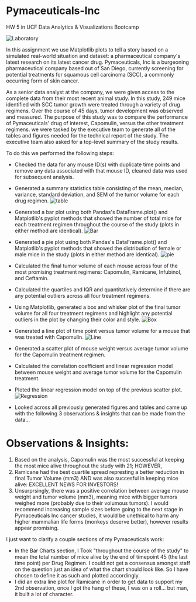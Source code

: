 # Pymaceuticals-Inc
HW 5 in UCF Data Analytics &amp; Visualizations Bootcamp

![Laboratory](Laboratory.jpg)

In this assignment we use Matplotlib plots to tell a story based on a simulated real-world situation and dataset: a pharmaceutical company's latest research on its latest cancer drug. Pymaceuticals, Inc is a burgeoning pharmaceutical company based out of San Diego, currently screening for potential treatments for squamous cell carcinoma (SCC), a commonly occurring form of skin cancer.

As a senior data analyst at the company, we were  given access to the complete data from their most recent animal study. In this study, 249 mice identified with SCC tumor growth were treated through a variety of drug regimens. Over the course of 45 days, tumor development was observed and measured. The purpose of this study was to compare the performance of Pymaceuticals' drug of interest, Capomulin, versus the other treatment regimens. we were tasked by the executive team to generate all of the tables and figures needed for the technical report of the study. The executive team also asked for a top-level summary of the study results.

To do this we performed the following steps:

* Checked the data for any mouse ID(s) with duplicate time points and remove any data associated with that mouse ID, cleaned data was used for subsequent analysis.

* Generated a summary statistics table consisting of the mean, median, variance, standard deviation, and SEM of the tumor volume for each drug regimen.
![table](table.png)

* Generated a bar plot using both Pandas's DataFrame.plot() and Matplotlib's pyplot methods that showed the number of total mice for each treatment regimen throughout the course of the study (plots in either method are identical).
![Bar](Bar.png)

* Generated a pie plot using both Pandas's DataFrame.plot() and Matplotlib's pyplot methods that showed the distribution of female or male mice in the study (plots in either method are identical).
![pie](pie.png)

* Calculated the final tumor volume of each mouse across four of the most promising treatment regimens: Capomulin, Ramicane, Infubinol, and Ceftamin. 

* Calculated the quartiles and IQR and quantitatively determine if there are any potential outliers across all four treatment regimens.

* Using Matplotlib, generated a box and whisker plot of the final tumor volume for all four treatment regimens and highlight any potential outliers in the plot by changing their color and style.
![Box](Box.png)

* Generated a line plot of time point versus tumor volume for a mouse that was treated with Capomulin.
![Line](Line.png)

* Generated a scatter plot of mouse weight versus average tumor volume for the Capomulin treatment regimen.

* Calculated the correlation coefficient and linear regression model between mouse weight and average tumor volume for the Capomulin treatment. 

* Ploted the linear regression model on top of the previous scatter plot.
![Regression](Regression.png)

* Looked across all previously generated figures and tables and came up with the following 3 observations & insights that can be made from the data...

# Observations & Insights:

1. Based on the analysis, Capomulin was the most successful at keeping the most mice alive throughout the study with 21; HOWEVER,
2. Ramicane had the best quartile spread represting a better reduction in final Tumor Volume (mm3) AND was also succesful in keeping mice alive: EXCELLENT NEWS FOR INVESTORS!
3. Unsurprsingly, there was a positive correlation between average mouse weight and tumor volume (mm3), meaning mice with bigger tumors weighed more (probably due to their volumous tumors).
I would recommend increasing sample sizes before going to the next stage in Pymaceuticals Inc cancer studies, it would be unethical to harm any higher mammalian life forms (monkeys deserve better), however results appear promising.

I just want to clarify a couple sections of my Pymaceuticals work:

* In the Bar Charts section, I Took "throughout the course of the study" to mean the total number of mice alive by the end of timepoint 45 (the last time point) per Drug Regimen. I could not get a consensus amongst staff on the question just an idea of what the chart should look like. So I have chosen to define it as such and plotted accordingly.
* I did an extra line plot for Ramicane in order to get data to support my 2nd observation, once I got the hang of these, I was on a roll... but man, it built a lot of character.

